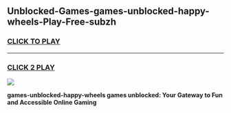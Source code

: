 
## Unblocked-Games-games-unblocked-happy-wheels-Play-Free-subzh
<h3>
<a href="https://premium76.site?title=games-unblocked-happy-wheels&ref=10A">CLICK TO PLAY</a></h3>
<hr>

<h3>
<a href="https://premium76.site?title=games-unblocked-happy-wheels&ref=10A">CLICK 2 PLAY</a>
  
</h3>

<a href="https://premium76.site?title=games-unblocked-happy-wheels&ref=10A"><img src="https://clearcache.store/games.png"></a>


**games-unblocked-happy-wheels games unblocked: Your Gateway to Fun and Accessible Online Gaming**
